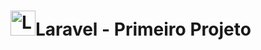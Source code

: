 <h1><a href="https://laravel.com/" target="_blank"><img src="https://logonoid.com/images/thumbs/laravel-logo.png" width=40  alt="Laravel Logo" /></a>Laravel - Primeiro Projeto</h1>

